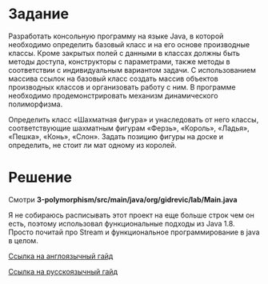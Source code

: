 # Задание

Разработать консольную программу на языке Java, в которой
необходимо определить базовый класс и на его основе производные классы.
Кроме закрытых полей с данными в классах должны быть методы доступа,
конструкторы с параметрами, также методы в соответствии с
индивидуальным вариантом задачи. С использованием массива ссылок на
базовый класс создать массив объектов производных классов и организовать
работу с ним. В программе необходимо продемонстрировать механизм
динамического полиморфизма.

Определить класс «Шахматная фигура» и унаследовать от него
классы, соответствующие шахматным фигурам «Ферзь», «Король»,
«Ладья», «Пешка», «Конь», «Слон». Задать позицию фигуры на доске
и определить, не стоит ли мат одному из королей.

# Решение

Смотри **3-polymorphism/src/main/java/org/gidrevic/lab/Main.java**

Я не собираюсь расписывать этот проект на еще больше строк чем он есть, поэтому использовал функциональные подходы из
Java 1.8. Просто почитай про Stream и функциональное программирование в java в целом.

[Ссылка на англоязычный гайд](https://belief-driven-design.com/functional-programming-with-java-streams-190eda591a5/)

[Ссылка на русскоязычный гайд](https://javarush.com/groups/posts/2203-stream-api)
